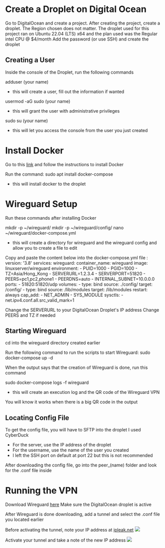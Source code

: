 # Create a Droplet on Digital Ocean
Go to DigitalOcean and create a project. After creating the project, create a droplet.
The Region chosen does not matter.
The droplet used for this project ran on Ubuntu 22.04 (LTS) x64 and the plan used was the Regular intel CPU @ $4/month
Add the password (or use SSH) and create the droplet 

## Creating a User 
Inside the console of the Droplet, run the following commands

adduser (your name)
- this will create a user, fill out the information if wanted

usermod -aG sudo (your name)
- this will grant the user with administrative privileges

sudo su (your name)
- this will let you access the console from the user you just created

# Install Docker
Go to this [link](https://docs.docker.com/get-docker/) and follow the instructions to install Docker

Run the command:
sudo apt install docker-compose
- this will install docker to the droplet

# Wireguard Setup
Run these commands after installing Docker

mkdir -p ~/wireguard/
mkdir -p ~/wireguard/config/
nano ~/wireguard/docker-compose.yml

- this will create a directory for wireguard and the wireguard config and allow you to create a file to edit

Copy and paste the content below into the docker-compose.yml file :
version: '3.8'
services:
  wireguard:
    container_name: wireguard
    image: linuxserver/wireguard
    environment:
      - PUID=1000
      - PGID=1000
      - TZ=Asia/Hong_Kong
      - SERVERURL=1.2.3.4
      - SERVERPORT=51820
      - PEERS=pc1,pc2,phone1
      - PEERDNS=auto
      - INTERNAL_SUBNET=10.0.0.0
    ports:
      - 51820:51820/udp
    volumes:
      - type: bind
        source: ./config/
        target: /config/
      - type: bind
        source: /lib/modules
        target: /lib/modules
    restart: always
    cap_add:
      - NET_ADMIN
      - SYS_MODULE
    sysctls:
      - net.ipv4.conf.all.src_valid_mark=1

Change the SERVERURL to your DigitalOcean Droplet's IP address
Change PEERS and TZ if needed

## Starting Wireguard
cd into the wireguard directory created earlier

Run the following command to run the scripts to start Wireguard:
sudo docker-compose up -d

When the output says that the creation of Wireguard is done, run this command

sudo docker-compose logs -f wireguard
- this will create an execution log and the QR code of the Wireguard VPN

You will know it works when there is a big QR code in the output


## Locating Config File
To get the config file, you will have to SFTP into the droplet 
I used CyberDuck
- For the server, use the IP address of the droplet
- For the username, use the name of the user you created
- I left the SSH port on default at port 22 but this is not recommended

After downloading the config file, go into the peer_(name) folder and look for the .conf file inside


# Running the VPN 
Download Wireguard [here](https://www.wireguard.com/install/)
Make sure the DigitalOcean droplet is active

After Wireguard is done downloading, add a tunnel and select the .conf file you located earlier

Before activating the tunnel, note your IP address at [ipleak.net](ipleak.net)
<img src = "/DockerOff.png">

Activate your tunnel and take a note of the new IP address
<img src = "/DockerOn.png">












